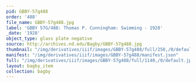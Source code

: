 ```yaml
---
pid: GBBY-57g488
order: '488'
file_name: GBBY-57g488.jpg
label: 'GBBY 57G/488: Thomas P. Cunningham: Swimming - 1928'
_date: '1928'
object_type: glass plate negative
source: http://archives.nd.edu/Bagby/GBBY-57g488.jpg
thumbnail: "/img/derivatives/iiif/images/GBBY-57g488/full/250,/0/default.jpg"
manifest: "/img/derivatives/iiif/images/GBBY-57g488/manifest.json"
full: "/img/derivatives/iiif/images/GBBY-57g488/full/1140,/0/default.jpg"
layout: bagby_item
collection: bagby
---
```

